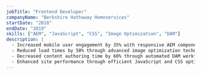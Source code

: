 ```yaml
---
jobTitle: "Frontend Developer"
companyName: "Berkshire Hathaway Homeservices"
startDate: "2018"
endDate: "2019"
skills: ["AEM", "JavaScript", "CSS", "Image Optimization", "DAM"]
description: |
  - Increased mobile user engagement by 35% with responsive AEM components
  - Reduced load times by 50% through advanced image optimization techniques
  - Decreased content authoring time by 60% through automated DAM workflows
  - Enhanced site performance through efficient JavaScript and CSS optimization
---
```


